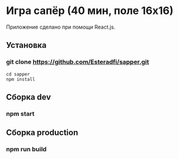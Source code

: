 # Игра сапёр (40 мин, поле 16х16) 

Приложение сделано при помощи React.js.

## Установка

### git clone https://github.com/Esteradfi/sapper.git
    cd sapper
    npm install
    
## Сборка dev
### npm start

## Сборка production 
### npm run build
